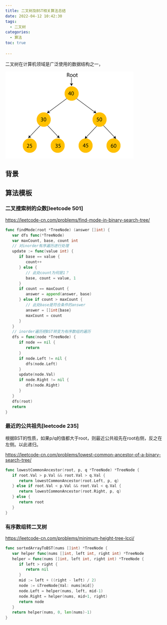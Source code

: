 ```yaml
---
title: 二叉树及BST相关算法总结
date: 2022-04-12 10:42:30
tags:
  - 二叉树
categories:
  - 算法
toc: true

---
```


二叉树在计算机领域是广泛使用的数据结构之一，

![Binary Search tree](images/binary-search-tree1.png)

## 背景

## 算法模板

### 二叉搜索树的众数[leetcode 501]

https://leetcode-cn.com/problems/find-mode-in-binary-search-tree/

```go
func findMode(root *TreeNode) (answer []int) {
   var dfs func(*TreeNode)
   var maxCount, base, count int
   // 对inorder有序遍历进行处理
   update := func(value int) {
      if base == value {
         count++
      } else {
         // 此处count为何是1？
         base, count = value, 1
      }
      if count == maxCount {
         answer = append(answer, base)
      } else if count > maxCount {
         // 此处base是符合条件的answer
         answer = []int{base}
         maxCount = count
      }
   }
   // inorder遍历把BST转变为有序数组的遍历
   dfs = func(node *TreeNode) {
      if node == nil {
         return
      }
      if node.Left != nil {
         dfs(node.Left)
      }
      update(node.Val)
      if node.Right != nil {
         dfs(node.Right)
      }
   }
   dfs(root)
   return
}
```

### 最近的公共祖先[leetcode 235]

根据BST的性质，如果p/q的值都大于root，则最近公共祖先在root右侧，反之在左侧。以此递归。

https://leetcode-cn.com/problems/lowest-common-ancestor-of-a-binary-search-tree/

```go
func lowestCommonAncestor(root, p, q *TreeNode) *TreeNode {
   if root.Val > p.Val && root.Val > q.Val {
      return lowestCommonAncestor(root.Left, p, q)
   } else if root.Val < p.Val && root.Val < q.Val {
      return lowestCommonAncestor(root.Right, p, q)
   } else {
      return root
   }
}
```

### 有序数组转二叉树

https://leetcode-cn.com/problems/minimum-height-tree-lcci/

```go
func sortedArrayToBST(nums []int) *TreeNode {
   var helper func(nums []int, left int, right int) *TreeNode
   helper = func(nums []int, left int, right int) *TreeNode {
      if left > right {
         return nil
      }
      mid := left + ((right - left) / 2)
      node := &TreeNode{Val: nums[mid]}
      node.Left = helper(nums, left, mid-1)
      node.Right = helper(nums, mid+1, right)
      return node
   }
   return helper(nums, 0, len(nums)-1)
}
```